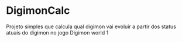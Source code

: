 # DigimonCalc

Projeto simples que calcula qual digimon vai evoluir a partir dos status atuais do digimon no jogo Digimon world 1
